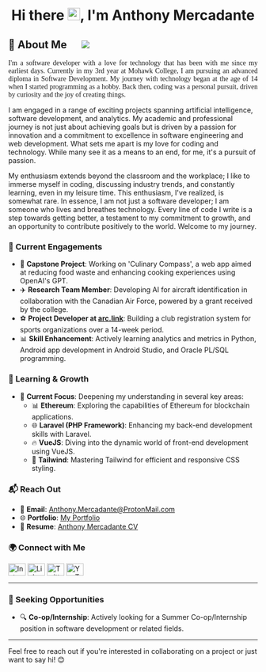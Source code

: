<h1 align="center">Hi there <img src="https://media.giphy.com/media/hvRJCLFzcasrR4ia7z/giphy.gif" width="25px"/>, I'm Anthony Mercadante</h1>

## 🌟 About Me &nbsp;&nbsp;&nbsp;&nbsp; ![](https://komarev.com/ghpvc/?username=AnthonyMercadante&color=blue)

<p align="justify" style="font-family: times new roman">
I'm a software developer with a love for technology that has been with me since my earliest days. Currently in my 3rd year at Mohawk College, I am pursuing an advanced diploma in Software Development. My journey with technology began at the age of 14 when I started programming as a hobby. Back then, coding was a personal pursuit, driven by curiosity and the joy of creating things.

I am engaged in a range of exciting projects spanning artificial intelligence, software development, and analytics. My academic and professional journey is not just about achieving goals but is driven by a passion for innovation and a commitment to excellence in software engineering and web development. What sets me apart is my love for coding and technology. While many see it as a means to an end, for me, it's a pursuit of passion.

My enthusiasm extends beyond the classroom and the workplace; I like to immerse myself in coding, discussing industry trends, and constantly learning, even in my leisure time. This enthusiasm, I've realized, is somewhat rare. In essence, I am not just a software developer; I am someone who lives and breathes technology. Every line of code I write is a step towards getting better, a testament to my commitment to growth, and an opportunity to contribute positively to the world. Welcome to my journey.
</p>

### 🚀 Current Engagements
- 🧭 **Capstone Project**: Working on 'Culinary Compass', a web app aimed at reducing food waste and enhancing cooking experiences using OpenAI's GPT.
- ✈️ **Research Team Member**: Developing AI for aircraft identification in collaboration with the Canadian Air Force, powered by a grant received by the college.
- ⚽ **Project Developer at [arc.link](https://arc.link/)**: Building a club registration system for sports organizations over a 14-week period.
- 📊 **Skill Enhancement**: Actively learning analytics and metrics in Python, Android app development in Android Studio, and Oracle PL/SQL programming.

### 🌱 Learning & Growth
- 🌟 **Current Focus**: Deepening my understanding in several key areas:
  - 📊 **Ethereum**: Exploring the capabilities of Ethereum for blockchain applications.
  - 🌐 **Laravel (PHP Framework)**: Enhancing my back-end development skills with Laravel.
  - 🔥 **VueJS**: Diving into the dynamic world of front-end development using VueJS.
  - 🎨 **Tailwind**: Mastering Tailwind for efficient and responsive CSS styling.

### 📬 Reach Out
- 📧 **Email**: [Anthony.Mercadante@ProtonMail.com](mailto:Anthony.Mercadante@ProtonMail.com)
- 🌐 **Portfolio**: [My Portfolio](https://anthonymercadante.github.io/)
- 📄 **Resume**: [Anthony Mercadante CV](https://drive.google.com/file/d/1ykW-TJ_x986txLmadBd9lZX6spYo87zd/view?usp=sharing)

### 🌍 Connect with Me

<p align="left">
  <a href="https://www.instagram.com/_anthonymercadante/" target="blank"><img align="center" src="https://raw.githubusercontent.com/rahuldkjain/github-profile-readme-generator/master/src/images/icons/Social/instagram.svg" alt="Instagram" height="25" width="35" /></a>
  <a href="https://www.linkedin.com/in/anthony-mercadante-022367113/" target="blank"><img align="center" src="https://raw.githubusercontent.com/rahuldkjain/github-profile-readme-generator/master/src/images/icons/Social/linked-in-alt.svg" alt="LinkedIn" height="25" width="35" /></a>
  <a href="https://twitter.com/AnthMercadante" target="blank"><img align="center" src=https://raw.githubusercontent.com/rahuldkjain/github-profile-readme-generator/master/src/images/icons/Social/twitter.svg" alt="Twitter" height="25" width="35" /></a>
  <a href="https://youtube.com/@anthonymercadante695" target="blank"><img align="center" src="https://raw.githubusercontent.com/rahuldkjain/github-profile-readme-generator/master/src/images/icons/Social/youtube.svg" alt="YouTube" height="25" width="35" /></a>
</p>

---

### 🎯 Seeking Opportunities
- 🔍 **Co-op/Internship**: Actively looking for a Summer Co-op/Internship position in software development or related fields.

---

Feel free to reach out if you're interested in collaborating on a project or just want to say hi! 😊

